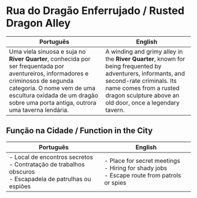 # Rua do Dragão Enferrujado / Rusted Dragon Alley

| Português | English |
|-----------|---------|
| Uma viela sinuosa e suja no **River Quarter**, conhecida por ser frequentada por aventureiros, informadores e criminosos de segunda categoria. O nome vem de uma escultura oxidada de um dragão sobre uma porta antiga, outrora uma taverna lendária. | A winding and grimy alley in the **River Quarter**, known for being frequented by adventurers, informants, and second-rate criminals. Its name comes from a rusted dragon sculpture above an old door, once a legendary tavern. |

## Função na Cidade / Function in the City

| Português | English |
|-----------|---------|
| - Local de encontros secretos<br>- Contratação de trabalhos obscuros<br>- Escapadela de patrulhas ou espiões | - Place for secret meetings<br>- Hiring for shady jobs<br>- Escape route from patrols or spies |























